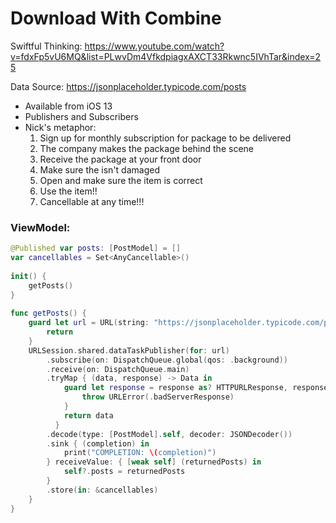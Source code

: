 # Download With Combine

Swiftful Thinking: https://www.youtube.com/watch?v=fdxFp5vU6MQ&list=PLwvDm4VfkdpiagxAXCT33Rkwnc5IVhTar&index=25

Data Source: https://jsonplaceholder.typicode.com/posts

* Available from iOS 13
* Publishers and Subscribers
* Nick's metaphor:
  1. Sign up for monthly subscription for package to be delivered
  2. The company makes the package behind the scene
  3. Receive the package at your front door
  4. Make sure the isn't damaged
  5. Open and make sure the item is correct
  6. Use the item!!
  7. Cancellable at any time!!!

### ViewModel:

```swift
@Published var posts: [PostModel] = []
var cancellables = Set<AnyCancellable>()
    
init() {
    getPosts()
}
    
func getPosts() {
    guard let url = URL(string: "https://jsonplaceholder.typicode.com/posts") else {
        return
    }
    URLSession.shared.dataTaskPublisher(for: url)
        .subscribe(on: DispatchQueue.global(qos: .background))
        .receive(on: DispatchQueue.main)
        .tryMap { (data, response) -> Data in
            guard let response = response as? HTTPURLResponse, response.statusCode >= 200 && response.statusCode < 300 else {
                throw URLError(.badServerResponse)
            }
            return data
          }
        .decode(type: [PostModel].self, decoder: JSONDecoder())
        .sink { (completion) in
            print("COMPLETION: \(completion)")
        } receiveValue: { [weak self] (returnedPosts) in
            self?.posts = returnedPosts
        }
        .store(in: &cancellables)
    }
}
```
